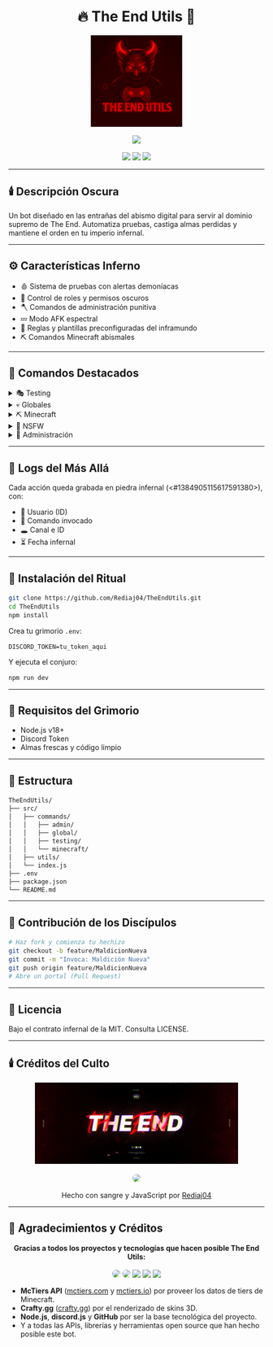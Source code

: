 <h1 align="center">
  🔥 The End Utils 🤖
</h1>

<p align="center">
  <img src="src/assets/Logo.gif" width="180" alt="Logo" />
</p>

<p align="center">
  <img src="https://readme-typing-svg.herokuapp.com?font=Fira+Code&duration=3000&pause=1000&color=FF0000&center=true&vCenter=true&width=435&lines=Bot+oscuro+y+diabólicamente+útil.;Dominando+The+End+con+poder+infernal.">
</p>

<p align="center">
  <img src="https://img.shields.io/discord/1227460757524975678?color=7289DA&label=Discord&logo=discord&logoColor=white"/>
  <img src="https://img.shields.io/badge/License-MIT-yellow.svg"/>
  <img src="https://img.shields.io/badge/Node.js-v18-green.svg"/>
</p>

---

## 🕯️ Descripción Oscura

Un bot diseñado en las entrañas del abismo digital para servir al dominio supremo de The End. Automatiza pruebas, castiga almas perdidas y mantiene el orden en tu imperio infernal.

---

## ⚙️ Características Inferno

- 🩸 Sistema de pruebas con alertas demoníacas
- 🔐 Control de roles y permisos oscuros
- 🪓 Comandos de administración punitiva
- 💤 Modo AFK espectral
- 📜 Reglas y plantillas preconfiguradas del inframundo
- ⛏️ Comandos Minecraft abismales

---

## 🔮 Comandos Destacados

<details>
<summary>🎭 Testing</summary>

```bash
??plantillas        # Formulario de solicitud
??test @usuario     # Terminar prueba
??pass @usuario     # Aprobación demoníaca
??nopass @usuario   # Condena al olvido
??afk @usuario      # Marca como alma errante
??reglas            # Leyes del ingreso
```
</details>

<details>
<summary>💀 Globales</summary>

```bash
??kunno @usuario       # Kunnificación
??peru @usuario        # Efecto Perú
??veneco @usuario      # Efecto Venezuela esquelético
??kiss/hug/slap...     # Interacciones oscuras
??8ball                # Oráculo infernal
??ontop                # Dominio de The End
??infobot              # Datos secretos del bot
```
</details>

<details>
<summary>⛏️ Minecraft</summary>

```bash
??tier <usuario>    # Tiers abismales (McTiers.com)
??tierv2 <usuario>  # Tiers v2 (McTiers.io, Crystal/Elytra)
??namehistory <usuario>  # (En mantenimiento) Muestra el historial de nombres de un jugador de Minecraft
```

- **??namehistory <usuario>**
  - _Estado: En mantenimiento_
  - Muestra el historial de nombres de un jugador de Minecraft consultando APIs externas. Actualmente el comando está deshabilitado por problemas con las APIs públicas.
  - Ejemplo: `??namehistory Notch`
  - Respuesta actual: `⚠️ El comando está en mantenimiento. Por favor, inténtalo más tarde.`
</details>

<details>
<summary>🔞 NSFW</summary>

```bash
??waifu / ??neko / ??trap / ??blowjob
(solo para los canales malditos)
```
</details>

<details>
<summary>🧠 Administración</summary>

```bash
??roles           # Gestión del poder
??clear <número>  # Exorcismo de mensajes
```
</details>

---

## 🧾 Logs del Más Allá
Cada acción queda grabada en piedra infernal (<#1384905115617591380>), con:

- 🧍 Usuario (ID)
- 🔮 Comando invocado
- 🕳️ Canal e ID
- ⏳ Fecha infernal

---

## 🧪 Instalación del Ritual

```bash
git clone https://github.com/Rediaj04/TheEndUtils.git
cd TheEndUtils
npm install
```

Crea tu grimorio `.env`:
```env
DISCORD_TOKEN=tu_token_aqui
```

Y ejecuta el conjuro:
```bash
npm run dev
```

---

## 🐉 Requisitos del Grimorio
- Node.js v18+
- Discord Token
- Almas frescas y código limpio

---

## 🧩 Estructura

```pgsql
TheEndUtils/
├── src/
│   ├── commands/
│   │   ├── admin/
│   │   ├── global/
│   │   ├── testing/
│   │   └── minecraft/
│   ├── utils/
│   └── index.js
├── .env
├── package.json
└── README.md
```

---

## 🩷 Contribución de los Discípulos

```bash
# Haz fork y comienza tu hechizo
git checkout -b feature/MaldicionNueva
git commit -m "Invoca: Maldición Nueva"
git push origin feature/MaldicionNueva
# Abre un portal (Pull Request)
```

---

## 📜 Licencia
Bajo el contrato infernal de la MIT. Consulta LICENSE.

---

## 🕯️ Créditos del Culto
<p align="center"> <img src="src/assets/Banner.gif" alt="Banner" width="400"/><br/><br/> <img src="https://github.com/Rediaj04.png" width="100" style="border-radius: 50%" /> </p>
<p align="center"> Hecho con sangre y JavaScript por <a href="https://github.com/Rediaj04">Rediaj04</a> </p>

---

## 🙏 Agradecimientos y Créditos

<p align="center">
  <b>Gracias a todos los proyectos y tecnologías que hacen posible The End Utils:</b><br><br>
  <a href="https://mctiers.com" title="McTiers API"><img src="https://mctiers.com/favicon.ico" width="40" style="border-radius:8px;"/></a>
  <a href="https://crafty.gg" title="Crafty.gg"><img src="https://crafty.gg/favicon.ico" width="40" style="border-radius:8px;"/></a>
  <a href="https://nodejs.org" title="Node.js"><img src="https://nodejs.org/static/images/logo.svg" width="40"/></a>
  <a href="https://discord.js.org" title="discord.js"><img src="https://raw.githubusercontent.com/discordjs/discord.js/main/.github/icon.svg" width="40"/></a>
  <a href="https://github.com/" title="GitHub"><img src="https://github.githubassets.com/images/modules/logos_page/GitHub-Mark.png" width="40"/></a>
</p>

- **McTiers API** ([mctiers.com](https://mctiers.com) y [mctiers.io](https://mctiers.io)) por proveer los datos de tiers de Minecraft.
- **Crafty.gg** ([crafty.gg](https://crafty.gg)) por el renderizado de skins 3D.
- **Node.js**, **discord.js** y **GitHub** por ser la base tecnológica del proyecto.
- Y a todas las APIs, librerías y herramientas open source que han hecho posible este bot. 